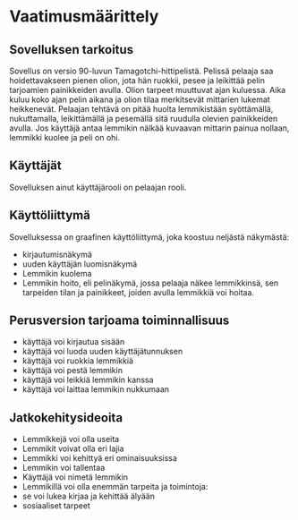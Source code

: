 # Vaatimusmäärittely


## Sovelluksen tarkoitus
Sovellus on versio 90-luvun Tamagotchi-hittipelistä. Pelissä pelaaja saa hoidettavakseen pienen olion,
jota hän ruokkii, pesee ja leikittää pelin tarjoamien painikkeiden avulla. Olion tarpeet muuttuvat
ajan kuluessa. Aika kuluu koko ajan pelin aikana ja olion tilaa merkitsevät mittarien lukemat heikkenevät. Pelaajan tehtävä on pitää huolta lemmikistään syöttämällä, nukuttamalla, leikittämällä ja pesemällä sitä ruudulla olevien painikkeiden avulla. Jos käyttäjä antaa lemmikin nälkää kuvaavan mittarin painua nollaan, lemmikki kuolee ja peli on ohi. 

## Käyttäjät
Sovelluksen ainut käyttäjärooli on pelaajan rooli. 

## Käyttöliittymä
Sovelluksessa on graafinen käyttöliittymä, joka koostuu neljästä näkymästä:
* kirjautumisnäkymä
* uuden käyttäjän luomisnäkymä
* Lemmikin kuolema
* Lemmikin hoito, eli pelinäkymä, jossa pelaaja näkee lemmikkinsä, sen tarpeiden tilan ja painikkeet,
 joiden avulla lemmikkiä voi hoitaa. 

## Perusversion tarjoama toiminnallisuus
* käyttäjä voi kirjautua sisään
* käyttäjä voi luoda uuden käyttäjätunnuksen
* käyttäjä voi ruokkia lemmikkiä
* käyttäjä voi pestä lemmikin
* käyttäjä voi leikkiä lemmikin kanssa
* käyttäjä voi laittaa lemmikin nukkumaan

## Jatkokehitysideoita
* Lemmikkejä voi olla useita
* Lemmikit voivat olla eri lajia
* Lemmikki voi kehittyä eri ominaisuuksissa
* Lemmikin voi tallentaa
* Käyttäjä voi nimetä lemmikin
* Lemmikillä voi olla enemmän tarpeita ja toimintoja:
 * se voi lukea kirjaa ja kehittää älyään
 * sosiaaliset tarpeet
